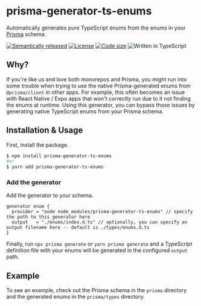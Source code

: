 # prisma-generator-ts-enums

Automatically generates pure TypeScript enums from the enums in your [Prisma](https://github.com/prisma/prisma) schema.

[![Semantically released](https://img.shields.io/badge/%20%20%F0%9F%93%A6%F0%9F%9A%80-semantic--release-e10079.svg?style=flat-square)](https://github.com/semantic-release/semantic-release)
[![License](https://img.shields.io/github/license/kuatsu/prisma-generator-ts-enums)](https://choosealicense.com/licenses/mit/)
[![Code size](https://img.shields.io/github/languages/code-size/kuatsu/prisma-generator-ts-enums)](https://github.com/kuatsu/prisma-generator-ts-enums)
![Written in TypeScript](https://img.shields.io/github/languages/top/kuatsu/prisma-generator-ts-enums)

## Why?

If you're like us and love both monorepos and Prisma, you might run into some trouble when trying to use the native Prisma-generated enums from `@prisma/client` in other apps. For example, this often becomes an issue with React Native / Expo apps that won't correctly run due to it not finding the enums at runtime. Using this generator, you can bypass those issues by generating native TypeScript enums from your Prisma schema.

## Installation & Usage

First, install the package.

```sh
$ npm install prisma-generator-ts-enums
#or
$ yarn add prisma-generator-ts-enums
```

### Add the generator

Add the generator to your schema.

```prisma
generator enum {
  provider = "node node_modules/prisma-generator-ts-enums" // specify the path to this generator here
  output   = "./enums/index.d.ts" // optionally, you can specify an output filename here -- default is ./types/enums.d.ts
}
```

Finally, run `npx prisma generate` or `yarn prisma generate` and a TypeScript definition file with your enums will be generated in the configured `output` path.

## Example

To see an example, check out the Prisma schema in the `prisma` directory and the generated enums in the `prisma/types` directory.
